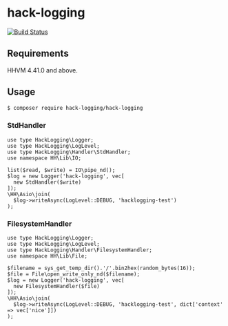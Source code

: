 # hack-logging

[![Build Status](https://travis-ci.org/ytake/hack-logging.svg?branch=master)](https://travis-ci.org/ytake/hack-logging)

## Requirements

HHVM 4.41.0 and above.

## Usage

```bash
$ composer require hack-logging/hack-logging
```

### StdHandler

```hack
use type HackLogging\Logger;
use type HackLogging\LogLevel;
use type HackLogging\Handler\StdHandler;
use namespace HH\Lib\IO;

list($read, $write) = IO\pipe_nd();
$log = new Logger('hack-logging', vec[
  new StdHandler($write)
]);
\HH\Asio\join(
  $log->writeAsync(LogLevel::DEBUG, 'hacklogging-test')
);
```

### FilesystemHandler

```hack
use type HackLogging\Logger;
use type HackLogging\LogLevel;
use type HackLogging\Handler\FilesystemHandler;
use namespace HH\Lib\File;

$filename = sys_get_temp_dir().'/'.bin2hex(random_bytes(16));
$file = File\open_write_only_nd($filename);
$log = new Logger('hack-logging', vec[
  new FilesystemHandler($file)
]);
\HH\Asio\join(
  $log->writeAsync(LogLevel::DEBUG, 'hacklogging-test', dict['context' => vec['nice']])
);
```
